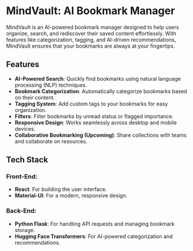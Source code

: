 # MindVault: AI Bookmark Manager

MindVault is an AI-powered bookmark manager designed to help users organize, search, and rediscover their saved content effortlessly. With features like categorization, tagging, and AI-driven recommendations, MindVault ensures that your bookmarks are always at your fingertips.

## Features

- **AI-Powered Search**: Quickly find bookmarks using natural language processing (NLP) techniques.
- **Bookmark Categorization**: Automatically categorize bookmarks based on their content.
- **Tagging System**: Add custom tags to your bookmarks for easy organization.
- **Filters**: Filter bookmarks by unread status or flagged importance.
- **Responsive Design**: Works seamlessly across desktop and mobile devices.
- **Collaborative Bookmarking (Upcoming)**: Share collections with teams and collaborate on resources.

## Tech Stack

### Front-End:
- **React**: For building the user interface.
- **Material-UI**: For a modern, responsive design.
  
### Back-End:
- **Python Flask**: For handling API requests and managing bookmark storage.
- **Hugging Face Transformers**: For AI-powered categorization and recommendations.
